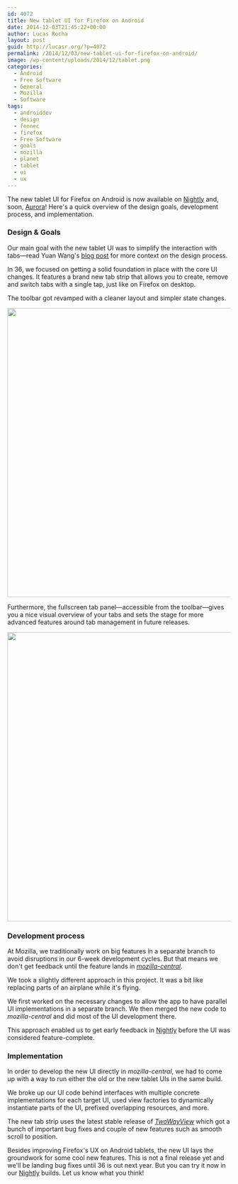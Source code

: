 ```yaml
---
id: 4072
title: New tablet UI for Firefox on Android
date: 2014-12-03T21:45:22+00:00
author: Lucas Rocha
layout: post
guid: http://lucasr.org/?p=4072
permalink: /2014/12/03/new-tablet-ui-for-firefox-on-android/
image: /wp-content/uploads/2014/12/tablet.png
categories:
  - Android
  - Free Software
  - General
  - Mozilla
  - Software
tags:
  - androiddev
  - design
  - fennec
  - firefox
  - Free Software
  - goals
  - mozilla
  - planet
  - tablet
  - ui
  - ux
---
```

The new tablet UI for Firefox on Android is now available on
[Nightly](http://nightly.mozilla.org/) and, soon,
[Aurora](http://aurora.mozilla.org/)! Here's a quick overview of the design
goals, development process, and implementation.

### Design & Goals

Our main goal with the new tablet UI was to simplify the interaction with
tabs—read Yuan Wang's [blog
post](https://blog.mozilla.org/ux/2014/10/re-imagine-firefox-on-tablet/) for
more context on the design process.

In 36, we focused on getting a solid foundation in place with the core UI
changes. It features a brand new tab strip that allows you to create, remove
and switch tabs with a single tap, just like on Firefox on desktop.

The toolbar got revamped with a cleaner layout and simpler state changes.

[<img class="alignnone img-fluid size-full wp-image-4078" src="https://lucasr.org/wp-content/uploads/2014/12/Screenshot_2014-11-29-20-53-16.png" alt="" width="960" height="652" srcset="https://lucasr.org/wp-content/uploads/2014/12/Screenshot_2014-11-29-20-53-16-588x400.png 588w, https://lucasr.org/wp-content/uploads/2014/12/Screenshot_2014-11-29-20-53-16-471x320.png 471w, https://lucasr.org/wp-content/uploads/2014/12/Screenshot_2014-11-29-20-53-16-294x200.png 294w, https://lucasr.org/wp-content/uploads/2014/12/Screenshot_2014-11-29-20-53-16.png 960w" sizes="(max-width: 960px) 100vw, 960px" />](https://lucasr.org/wp-content/uploads/2014/12/Screenshot_2014-11-29-20-53-16.png)

Furthermore, the fullscreen tab panel—accessible from the toolbar—gives you a
nice visual overview of your tabs and sets the stage for more advanced features
around tab management in future releases.

[<img class="alignnone img-fluid size-full wp-image-4080" src="https://lucasr.org/wp-content/uploads/2014/12/Screenshot_2014-11-29-20-51-55.png" alt="" width="960" height="652" srcset="https://lucasr.org/wp-content/uploads/2014/12/Screenshot_2014-11-29-20-51-55-588x400.png 588w, https://lucasr.org/wp-content/uploads/2014/12/Screenshot_2014-11-29-20-51-55-471x320.png 471w, https://lucasr.org/wp-content/uploads/2014/12/Screenshot_2014-11-29-20-51-55-294x200.png 294w, https://lucasr.org/wp-content/uploads/2014/12/Screenshot_2014-11-29-20-51-55.png 960w" sizes="(max-width: 960px) 100vw, 960px" />](https://lucasr.org/wp-content/uploads/2014/12/Screenshot_2014-11-29-20-51-55.png)

### Development process

At Mozilla, we traditionally work on big features in a separate branch to avoid
disruptions in our 6-week development cycles. But that means we don't get
feedback until the feature lands in
[_mozilla-central_](https://hg.mozilla.org/mozilla-central/).

We took a slightly different approach in this project. It was a bit like
replacing parts of an airplane while it's flying.

We first worked on the necessary changes to allow the app to have parallel UI
implementations in a separate branch. We then merged the new code to
_mozilla-central_ and did most of the UI development there.

This approach enabled us to get early feedback in
[Nightly](http://nightly.mozilla.org/) before the UI was considered
feature-complete.

### Implementation

In order to develop the new UI directly in _mozilla-central_, we had to come up
with a way to run either the old or the new tablet UIs in the same build.

We broke up our UI code behind interfaces with multiple concrete
implementations for each target UI, used view factories to dynamically
instantiate parts of the UI, prefixed overlapping resources, and more.

The new tab strip uses the latest stable release of
[_TwoWayView_](https://github.com/lucasr/twoway-view/) which got a bunch of
important bug fixes and couple of new features such as smooth scroll to
position.

Besides improving Firefox's UX on Android tablets, the new UI lays the
groundwork for some cool new features. This is not a final release yet and
we'll be landing bug fixes until 36 is out next year. But you can try it now in
our [Nightly](http://nightly.mozilla.org/) builds. Let us know what you think!
